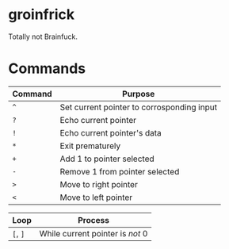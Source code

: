 # groinfrick
Totally not Brainfuck.

# Commands

Command | Purpose
--- | --
`^` | Set current pointer to corrosponding input
`?` | Echo current pointer
`!` | Echo current pointer's data
`*` | Exit prematurely
`+` | Add 1 to pointer selected
`-` | Remove 1 from pointer selected
`>` | Move to right pointer
`<` | Move to left pointer

Loop | Process
--- | ---
`[`, `]` | While current pointer is *not* 0
